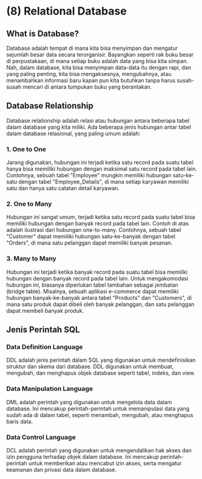 # (8) Relational Database

## What is Database?

Database adalah tempat di mana kita bisa menyimpan dan mengatur sejumlah besar data secara terorganisir. Bayangkan seperti rak buku besar di perpustakaan, di mana setiap buku adalah data yang bisa kita simpan. Nah, dalam database, kita bisa menyimpan data-data itu dengan rapi, dan yang paling penting, kita bisa mengaksesnya, mengubahnya, atau menambahkan informasi baru kapan pun kita butuhkan tanpa harus susah-susah mencari di antara tumpukan buku yang berantakan.

## Database Relationship

Database relationship adalah relasi atau hubungan antara beberapa tabel dalam database yang kita miliki. Ada beberapa jenis hubungan antar tabel dalam database relasional, yang paling umum adalah:

### 1. One to One

Jarang digunakan, hubungan ini terjadi ketika satu record pada suatu tabel hanya bisa memiliki hubungan dengan maksimal satu record pada tabel lain. Contohnya, sebuah tabel "Employee" mungkin memiliki hubungan satu-ke-satu dengan tabel "Employee_Details", di mana setiap karyawan memiliki satu dan hanya satu catatan detail karyawan.

### 2. One to Many

Hubungan ini sangat umum, terjadi ketika satu record pada suatu tabel bisa memiliki hubungan dengan banyak record pada tabel lain. Contoh di atas adalah ilustrasi dari hubungan one-to-many. Contohnya, sebuah tabel "Customer" dapat memiliki hubungan satu-ke-banyak dengan tabel "Orders", di mana satu pelanggan dapat memiliki banyak pesanan.

### 3. Many to Many

Hubungan ini terjadi ketika banyak record pada suatu tabel bisa memiliki hubungan dengan banyak record pada tabel lain. Untuk mengakomodasi hubungan ini, biasanya diperlukan tabel tambahan sebagai jembatan (bridge table). Misalnya, sebuah aplikasi e-commerce dapat memiliki hubungan banyak-ke-banyak antara tabel "Products" dan "Customers", di mana satu produk dapat dibeli oleh banyak pelanggan, dan satu pelanggan dapat membeli banyak produk.

## Jenis Perintah SQL

### Data Definition Language

DDL adalah jenis perintah dalam SQL yang digunakan untuk mendefinisikan struktur dan skema dari database. DDL digunakan untuk membuat, mengubah, dan menghapus objek database seperti tabel, indeks, dan view.

### Data Manipulation Language

DML adalah perintah yang digunakan untuk mengelola data dalam database. Ini mencakup perintah-perintah untuk memanipulasi data yang sudah ada di dalam tabel, seperti menambah, mengubah, atau menghapus baris data.

### Data Control Language

DCL adalah perintah yang digunakan untuk mengendalikan hak akses dan izin pengguna terhadap objek dalam database. Ini mencakup perintah-perintah untuk memberikan atau mencabut izin akses, serta mengatur keamanan dan privasi data dalam database.
